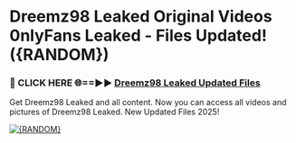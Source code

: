 # Dreemz98 Leaked Original Videos 0nlyFans Leaked - Files Updated! ({RANDOM})

<h3>🔴 CLICK HERE 🌐==►► <a href="https://betterlinks.top/A2PfLJ" rel="nofollow">Dreemz98 Leaked Updated Files</a></h3>

Get Dreemz98 Leaked and all content. Now you can access all videos and pictures of Dreemz98 Leaked. New Updated Files 2025!

[![{RANDOM}](https://i.imgur.com/ppqm5kG.gif)](https://betterlinks.top/A2PfLJ)